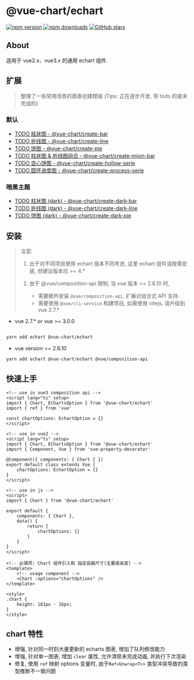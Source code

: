 # @vue-chart/echart

[![npm version](https://badge.fury.io/js/%40vue-chart%2Fechart.svg)](https://www.npmjs.com/package/@vue-chart/echart)
[![npm downloads](https://img.shields.io/npm/dm/%40vue-chart%2Fechart.svg?style=flat)](https://www.npmjs.com/package/@vue-chart/echart)
[![GitHub stars](https://img.shields.io/github/stars/halo951/vue-chart?style=social&label=@vue-chart/echart)](https://github.com/halo951/vue-chart)

## About

适用于 vue2.x、vue3.x 的通用 echart 组件.

## 扩展

> 整理了一些常用场景的图表创建模板 (Tips: 正在逐步开发, 带 todo 的是未完成的)

### 默认

-   [TODO 柱状图 - @vue-chart/create-bar](https://www.npmjs.com/package/@vue-chart/create-bar)
-   [TODO 折线图 - @vue-chart/create-line](https://www.npmjs.com/package/@vue-chart/create-line)
-   [TODO 饼图 - @vue-chart/create-pie](https://www.npmjs.com/package/@vue-chart/create-pie)
-   [TODO 柱状图 & 折线图组合 - @vue-chart/create-mixin-bar](https://www.npmjs.com/package/@vue-chart/create-bar)
-   [TODO 空心饼图 - @vue-chart/create-hollow-serie](https://www.npmjs.com/package/@vue-chart/create-bar)
-   [TODO 圆环进度图 - @vue-chart/create-process-serie](https://www.npmjs.com/package/@vue-chart/create-bar)

### 暗黑主题

-   [TODO 柱状图 (dark) - @vue-chart/create-dark-bar](https://www.npmjs.com/package/@vue-chart/create-dark-bar)
-   [TODO 折线图 (dark) - @vue-chart/create-dark-line](https://www.npmjs.com/package/@vue-chart/create-dark-line)
-   [TODO 饼图 (dark) - @vue-chart/create-dark-pie](https://www.npmjs.com/package/@vue-chart/create-dark-pie)

## 安装

> 注意:
>
> 1. 出于对不同项目使用 echart 版本不同考虑, 这里 echart 组件请按需安装, 但建议版本应 >= 4.\*
> 2. 由于 @vue/composition-api 限制, 当 vue 版本 <= 2.6.10 时,
>
>     - 需要额外安装 `@vue/composition-api`, 扩展对组合式 API 支持.
>     - 需要使用 `@vue/cli-service` 构建项目, 如需使用 vitejs, 请升级到 vue 2.7.\*

-   vue 2.7.\* or vue >= 3.0.0

```bash

yarn add echart @vue-chart/echart

```

-   vue version <= 2.6.10

```bash
yarn add echart @vue-chart/echart @vue/composition-api
```

## 快速上手

```vue
<!-- use in vue3 composition api -->
<script lang="ts" setup>
import { Chart, EChartsOption } from '@vue-chart/echart'
import { ref } from 'vue'

const chartOptions: EchartOption = {}
</script>

<!-- use in vue2 -->
<script lang="ts" setup>
import { Chart, EChartsOption } from '@vue-chart/echart'
import { Component, Vue } from 'vue-property-decorator'

@Component({ components: { Chart } })
export default class extends Vue {
    chartOptions: EchartOption = {}
}
</script>

<!-- use in js -->
<script>
import { Chart } from '@vue-chart/echart'

export default {
    components: { Chart },
    data() {
        return {
            chartOptions: {}
        }
    }
}
</script>

<!-- 必填项: Chart 组件引入和 指定容器尺寸(主要是高度) -->
<template>
    <!-- usage component -->
    <Chart :options="chartOptions" />
</template>

<style>
.chart {
    height: 181px - 16px;
}
</style>
```

## chart 特性

-   增强, 针对同一时刻大量更新的 echarts 图表, 增加了队列修改能力
-   增强, 针对单一图表, 增加 `clear` 属性, 允许清除未完成动画, 并执行下次渲染
-   修复, 使用 `ref` 映射 options 变量时, 由于`Ref<Unwrap<T>>` 类型冲突导致的类型推断不一致问题
